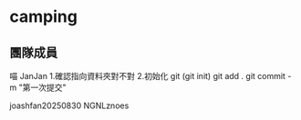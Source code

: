 # camping
<h2>團隊成員</h2>
喵
JanJan 1.確認指向資料夾對不對 2.初始化 git (git init)
git add .
git commit -m "第一次提交"


joashfan20250830
NGNLznoes